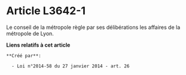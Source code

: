 # Article L3642-1

Le conseil de la métropole règle par ses délibérations les affaires de la métropole de Lyon.

**Liens relatifs à cet article**

	**Créé par**:

	  - Loi n°2014-58 du 27 janvier 2014 - art. 26
